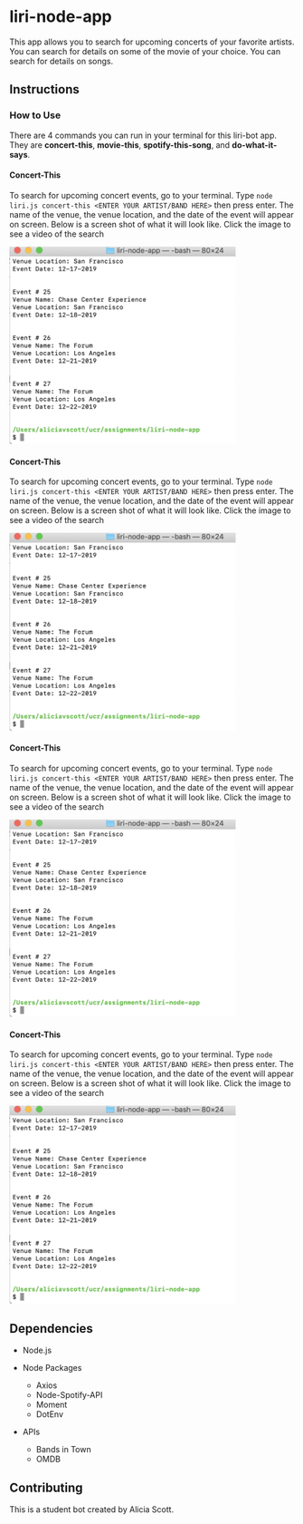 # liri-node-app
This app allows you to search for upcoming concerts of your favorite artists.  You can search for details on some of the movie of your choice.  You can search for details on songs.

## Instructions

### How to Use
There are 4 commands you can run in your terminal for this liri-bot app.  They are **__concert-this__**, **__movie-this__**, **__spotify-this-song__**, and **__do-what-it-says__**.

#### Concert-This
To search for upcoming concert events, go to your terminal.  Type `node liri.js concert-this <ENTER YOUR ARTIST/BAND HERE>` then press enter.  The name of the venue, the venue location, and the date of the event will appear on screen.  Below is a screen shot of what it will look like.  Click the image to see a video of the search

<img src="assets/images/concert-this.png" width="400">

#### Concert-This
To search for upcoming concert events, go to your terminal.  Type `node liri.js concert-this <ENTER YOUR ARTIST/BAND HERE>` then press enter.  The name of the venue, the venue location, and the date of the event will appear on screen.  Below is a screen shot of what it will look like.  Click the image to see a video of the search

<img src="assets/images/concert-this.png" width="400">

#### Concert-This
To search for upcoming concert events, go to your terminal.  Type `node liri.js concert-this <ENTER YOUR ARTIST/BAND HERE>` then press enter.  The name of the venue, the venue location, and the date of the event will appear on screen.  Below is a screen shot of what it will look like.  Click the image to see a video of the search

<img src="assets/images/concert-this.png" width="400">

#### Concert-This
To search for upcoming concert events, go to your terminal.  Type `node liri.js concert-this <ENTER YOUR ARTIST/BAND HERE>` then press enter.  The name of the venue, the venue location, and the date of the event will appear on screen.  Below is a screen shot of what it will look like.  Click the image to see a video of the search

<img src="assets/images/concert-this.png" width="400">

## Dependencies

* Node.js
* Node Packages
    * Axios
    * Node-Spotify-API
    * Moment
    * DotEnv

* APIs
    * Bands in Town
    * OMDB

## Contributing
This is a student bot created by Alicia Scott.